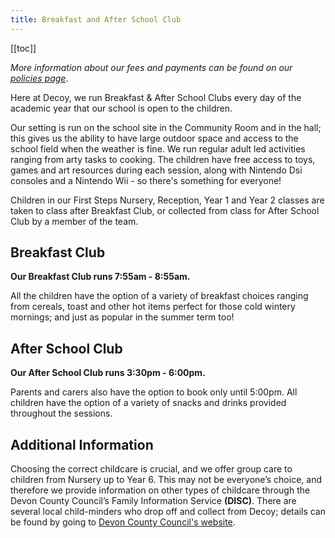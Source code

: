 ```yaml
---
title: Breakfast and After School Club
---
```

\[[toc]]

*More information about our fees and payments can be found on our [policies page](https://www.decoyschool.co.uk/information/policies/)*.

Here at Decoy, we run Breakfast & After School Clubs every day of the academic year that our school is open to the children.

Our setting is run on the school site in the Community Room and in the hall; this gives us the ability to have large outdoor space and access to the school field when the weather is fine. We run regular adult led activities ranging from arty tasks to cooking. The children have free access to toys, games and art resources during each session, along with Nintendo Dsi consoles and a Nintendo Wii - so there's something for everyone!

Children in our First Steps Nursery, Reception, Year 1 and Year 2 classes are taken to class after Breakfast Club, or collected from class for After School Club by a member of the team.

## Breakfast Club

**Our Breakfast Club runs 7:55am - 8:55am.**

All the children have the option of a variety of breakfast choices ranging from cereals, toast and other hot items perfect for those cold wintery mornings; and just as popular in the summer term too!

## After School Club

**Our After School Club runs 3:30pm - 6:00pm.**

Parents and carers also have the option to book only until 5:00pm. All children have the option of a variety of snacks and drinks provided throughout the sessions.

## Additional Information

Choosing the correct childcare is crucial, and we offer group care to children from Nursery up to Year 6. This may not be everyone’s choice, and therefore we provide information on other types of childcare through the Devon County Council’s Family Information Service **(DISC)**. There are several local child-minders who drop off and collect from Decoy; details can be found by going to [Devon County Council's website](https://www.devon.gov.uk/educationandfamilies/early-years-and-childcare).
